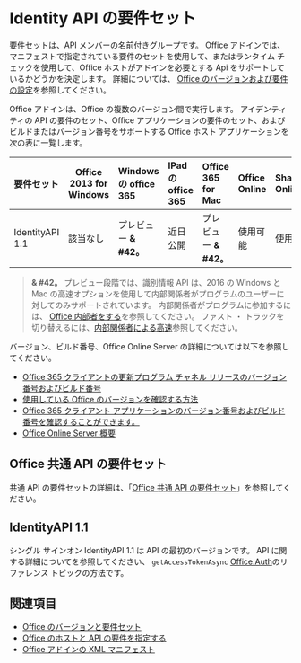 # <a name="identity-api-requirement-sets"></a>Identity API の要件セット

要件セットは、API メンバーの名前付きグループです。 Office アドインでは、マニフェストで指定されている要件のセットを使用して、またはランタイム チェックを使用して、Office ホストがアドインを必要とする Api をサポートしているかどうかを決定します。 詳細については、 [Office のバージョンおよび要件の設定](https://docs.microsoft.com/office/dev/add-ins/develop/office-versions-and-requirement-sets)を参照してください。

Office アドインは、Office の複数のバージョン間で実行します。 アイデンティティの API の要件のセット、Office アプリケーションの要件のセット、およびビルドまたはバージョン番号をサポートする Office ホスト アプリケーションを次の表に一覧します。

|  要件セット  | Office 2013 for Windows | Windows の office 365   |  IPad の office 365  |  Office 365 for Mac  | Office Online  | SharePoint Online | OneDrive.com |Outlook.com および Exchange Online|
|:-----|-----|:-----|:-----|:-----|:-----|:-----|:-----|:-----|
| IdentityAPI 1.1  | 該当なし | プレビュー **& #42。** | 近日公開 | プレビュー **& #42。**| 使用可能 | 使用可能| 近日公開 | 近日公開 |

> **& #42。** プレビュー段階では、識別情報 API は、2016 の Windows と Mac の高速オプションを使用して内部関係者がプログラムのユーザーに対してのみサポートされています。 内部関係者がプログラムに参加するには、 [Office 内部者をする](https://products.office.com/office-insider?tab=tab-1)を参照してください。 ファスト ・ トラックを切り替えるには、[内部関係者による高速](https://answers.microsoft.com/en-us/msoffice/forum/msoffice_officeinsider-mso_win10-msoinsider_reg/its-here-office-insider-fast-for-office-2016-on/dbe8e7bb-9523-44a4-948b-9436fedfd961)参照してください。

バージョン、ビルド番号、Office Online Server の詳細については以下を参照してください。

- [Office 365 クライアントの更新プログラム チャネル リリースのバージョン番号およびビルド番号](https://support.office.com/article/version-and-build-numbers-of-update-channel-releases-ae942449-1fca-4484-898b-a933ea23def7)
- [使用している Office のバージョンを確認する方法](https://support.office.com/article/What-version-of-Office-am-I-using-932788b8-a3ce-44bf-bb09-e334518b8b19)
- [Office 365 クライアント アプリケーションのバージョン番号およびビルド番号を確認することができます。](https://support.office.com/article/version-and-build-numbers-of-update-channel-releases-ae942449-1fca-4484-898b-a933ea23def7)
- 
  [Office Online Server 概要](https://docs.microsoft.com/officeonlineserver/office-online-server-overview)

## <a name="office-common-api-requirement-sets"></a>Office 共通 API の要件セット

共通 API の要件セットの詳細は、「[Office 共通 API の要件セット](office-add-in-requirement-sets.md)」を参照してください。

## <a name="identityapi-11"></a>IdentityAPI 1.1 

シングル サインオン IdentityAPI 1.1 は API の最初のバージョンです。 API に関する詳細についてを参照してください、 `getAccessTokenAsync` [Office.Auth](/javascript/api/office/office.auth)のリファレンス トピックの方法です。

## <a name="see-also"></a>関連項目

- [Office のバージョンと要件セット](https://docs.microsoft.com/office/dev/add-ins/develop/office-versions-and-requirement-sets)
- [Office のホストと API の要件を指定する](https://docs.microsoft.com/office/dev/add-ins/develop/specify-office-hosts-and-api-requirements)
- [Office アドインの XML マニフェスト](https://docs.microsoft.com/office/dev/add-ins/develop/add-in-manifests)
